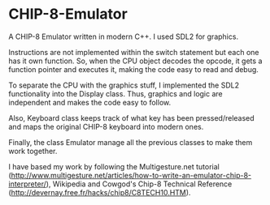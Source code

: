 # CHIP-8-Emulator

A CHIP-8 Emulator written in modern C++. I used SDL2 for graphics.

Instructions are not implemented within the switch statement but each one has it own function.
So, when the CPU object decodes the opcode, it gets a function pointer and executes it, making the code easy to read and debug.

To separate the CPU with the graphics stuff, I implemented the SDL2 functionality into the Display class. Thus, graphics and logic are
independent and makes the code easy to follow.

Also, Keyboard class keeps track of what key has been pressed/released and maps the original CHIP-8 keyboard into modern ones.

Finally, the class Emulator manage all the previous classes to make them work together.


I have based my work by following the Multigesture.net tutorial (http://www.multigesture.net/articles/how-to-write-an-emulator-chip-8-interpreter/),
Wikipedia and Cowgod's Chip-8 Technical Reference (http://devernay.free.fr/hacks/chip8/C8TECH10.HTM).

